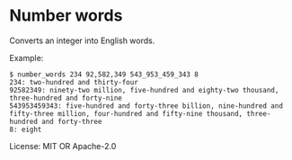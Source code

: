 # Number words

Converts an integer into English words.

Example:

```
$ number_words 234 92,582,349 543_953_459_343 8
234: two-hundred and thirty-four
92582349: ninety-two million, five-hundred and eighty-two thousand, three-hundred and forty-nine
543953459343: five-hundred and forty-three billion, nine-hundred and fifty-three million, four-hundred and fifty-nine thousand, three-hundred and forty-three
8: eight
```

License: MIT OR Apache-2.0

